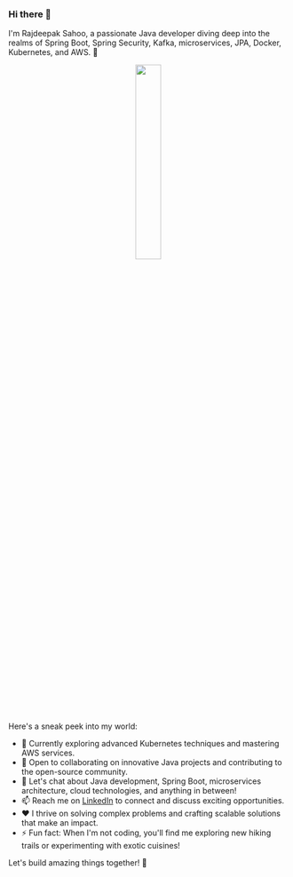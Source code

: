 ### Hi there 👋

<!--
**rajdeepaksahoo/rajdeepaksahoo** is a ✨ _special_ ✨ repository because its `README.md` (this file) appears on your GitHub profile.

Here are some ideas to get you started:

- 🔭 I’m currently working on ...
- 🌱 I’m currently learning ...
- 👯 I’m looking to collaborate on ...
- 🤔 I’m looking for help with ...
- 💬 Ask me about ...
- 📫 How to reach me: ...
- 😄 Pronouns: ...
- ⚡ Fun fact: ...
-->

I'm Rajdeepak Sahoo, a passionate Java developer diving deep into the realms of Spring Boot, Spring Security, Kafka, microservices, JPA, Docker, Kubernetes, and AWS. 🚀

<p align="center">
  <img src="https://media.giphy.com/media/v1.Y2lkPTc5MGI3NjExdXNyNmJqbDlvN2c1bXl2eWlwY3JrZXE1aWp2bzc5YjRncmphc2diYyZlcD12MV9pbnRlcm5hbF9naWZfYnlfaWQmY3Q9Zw/HOh1tBgpWqtvC9GMD2/giphy.gif" width="30%" style="border-radius: 10px;">
</p>


Here's a sneak peek into my world:

* 🌱 Currently exploring advanced Kubernetes techniques and mastering AWS services.
* 🤝 Open to collaborating on innovative Java projects and contributing to the open-source community.
* 💬 Let's chat about Java development, Spring Boot, microservices architecture, cloud technologies, and anything in between!
* 📫 Reach me on <a href="https://www.linkedin.com/in/rajdeepak-sahoo/"> LinkedIn</a>
 to connect and discuss exciting opportunities.
* ❤️ I thrive on solving complex problems and crafting scalable solutions that make an impact.
* ⚡ Fun fact: When I'm not coding, you'll find me exploring new hiking trails or experimenting with exotic cuisines!

Let's build amazing things together! 🌟

